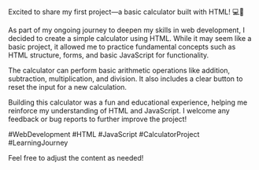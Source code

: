 Excited to share my first project—a basic calculator built with HTML! 💻🧮

As part of my ongoing journey to deepen my skills in web development, I decided to create a simple calculator using HTML. While it may seem like a basic project, it allowed me to practice fundamental concepts such as HTML structure, forms, and basic JavaScript for functionality.

The calculator can perform basic arithmetic operations like addition, subtraction, multiplication, and division. It also includes a clear button to reset the input for a new calculation.

Building this calculator was a fun and educational experience, helping me reinforce my understanding of HTML and JavaScript. I welcome any feedback or bug reports to further improve the project!

#WebDevelopment #HTML #JavaScript #CalculatorProject #LearningJourney

Feel free to adjust the content as needed!
